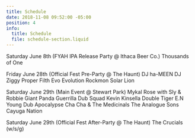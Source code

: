 ```yaml
---
title: Schedule
date: 2018-11-08 09:52:00 -05:00
position: 4
info:
  title: Schedule
  file: schedule-section.liquid
---
```


Saturday June 8th (FYAH IPA Release Party @ Ithaca Beer Co.)
Thousands of One

Friday June 28th (Official Fest Pre-Party @ The Haunt)
DJ ha-MEEN
DJ Ziggy
Proper Filth
Evo Evolution
Rockmon
Solar Lion

Saturday June 29th (Main Event @ Stewart Park)
Mykal Rose with Sly & Robbie
Giant Panda Guerrilla Dub Squad
Kevin Kinsella
Double Tiger
E.N Young
Dub Apocalypse
Cha Cha & The Medicinals
The Analogue Sons
Cayuga Nation

Saturday June 29th (Official Fest After-Party @ The Haunt)
The Crucials (w/s/g)